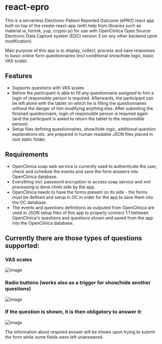 # react-epro

This is a serverless Electronic Patient Reported Outcome (ePRO) react app built on top of the create-react-app (with help from libraries such as material ui, formik, yup, crypto-js) for use with OpenClinica Open Source Electronic Data Capture system (EDC) version 3 (or any other backend upon modification). 

Main purpose of this app is to display, collect, process and save responses to basic online form questionnaires (incl conditional show/hide logic, basic VAS scale). 

## Features

* Supports questions with VAS scales
* Before the participant is able to fill any questionnaire assigned to him a login of responsible person is required. Afterwards, the participant can be left alone with the tablet on which he is filling the questionnaires without the danger of him modifying anything else. After submiting the finished questionnaire, login of responsible person is required again (and the participant is asked to return the tablet to the responsible person).
* Setup files defining questionnaires, show/hide logic, additional question explanations etc. are prepared in human readable JSON files placed in root static folder.

## Requirements
* OpenClinica soap web service is currently used to authenticate the user, check and schedule the events and save the form answers into OpenClinica database.
* Everything incl. password encryption to access soap service and xml processing is done clinet side by the app.
* OpenClinica needs to have the forms present on its side - the forms must be defined and setup in OC in order for the app to save them into the OC database.
* The events and questions definitions as outputed from OpenClinica are used in JSON setup files of this app to properly connect 1:1 between OpenClinica's questions and questions shown and saved from the app into the OpenClinica database. 

## Currently there are those types of questions supported:

### VAS scales

![image](https://user-images.githubusercontent.com/33530732/121013452-21726180-c799-11eb-9936-a15ab36d5371.png)

### Radio buttons (works also as a trigger for show/hide another questions)

![image](https://user-images.githubusercontent.com/33530732/121014111-e4f33580-c799-11eb-8f19-4d31e5c4555b.png)

### If the question is shown, it is then obligatory to answer it:

![image](https://user-images.githubusercontent.com/33530732/121014919-c5104180-c79a-11eb-872a-d31d08cd8777.png)

The information about required answer will be shown upon trying to submit the form while some fields were left unanswered.
